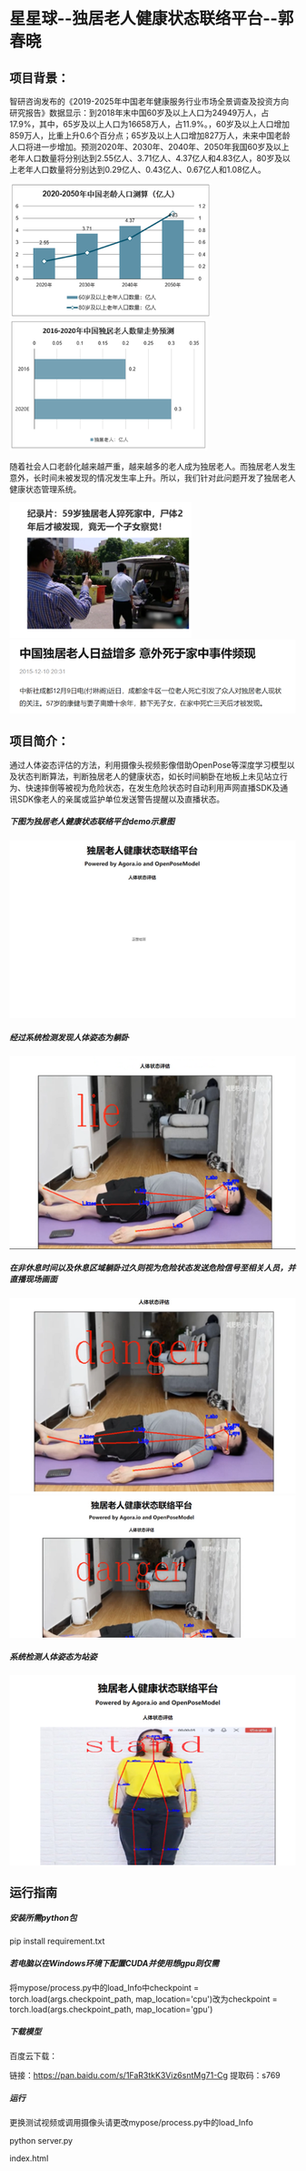 # 星星球--独居老人健康状态联络平台--郭春晓

## 项目背景：

​		智研咨询发布的《2019-2025年中国老年健康服务行业市场全景调查及投资方向研究报告》数据显示：到2018年末中国60岁及以上人口为24949万人，占17.9%，其中，65岁及以上人口为16658万人，占11.9%。，60岁及以上人口增加859万人，比重上升0.6个百分点；65岁及以上人口增加827万人，未来中国老龄人口将进一步增加。预测2020年、2030年、2040年、2050年我国60岁及以上老年人口数量将分别达到2.55亿人、3.71亿人、4.37亿人和4.83亿人，80岁及以上老年人口数量将分别达到0.29亿人、0.43亿人、0.67亿人和1.08亿人。

<img src="pic/b1.png" style="zoom:75%;" />

<img src="pic/b2.png" style="zoom:75%;" />



​		随着社会人口老龄化越来越严重，越来越多的老人成为独居老人。而独居老人发生意外，长时间未被发现的情况发生率上升。所以，我们针对此问题开发了独居老人健康状态管理系统。

<img src="pic/b3.png" style="zoom:48%;" />

<img src="pic/b4.png"/>

## 项目简介：

​		通过人体姿态评估的方法，利用摄像头视频影像借助OpenPose等深度学习模型以及状态判断算法，判断独居老人的健康状态，如长时间躺卧在地板上未见站立行为、快速摔倒等被视为危险状态，在发生危险状态时自动利用声网直播SDK及通讯SDK像老人的亲属或监护单位发送警告提醒以及直播状态。

##### 		下图为独居老人健康状态联络平台demo示意图

<img src="pic/a1.png" style="zoom:75%;" />

##### 		经过系统检测发现人体姿态为躺卧

<img src="pic/a2.png" style="zoom:75%;" />

##### 在非休息时间以及休息区域躺卧过久则视为危险状态发送危险信号至相关人员，并直播现场画面

<img src="pic/a3.png" style="zoom:75%;" />

<img src="pic/a4.png" style="zoom:75%;" />

##### 		系统检测人体姿态为站姿

<img src="pic/a5.png" style="zoom:75%;" />

## 运行指南

##### 安装所需python包

pip install requirement.txt

##### 若电脑以在Windows环境下配置CUDA并使用想gpu则仅需

将mypose/process.py中的load_Info中checkpoint = torch.load(args.checkpoint_path, map_location='cpu')改为checkpoint = torch.load(args.checkpoint_path, map_location='gpu')

##### 下载模型

百度云下载：

链接：https://pan.baidu.com/s/1FaR3tkK3Viz6sntMg71-Cg 
提取码：s769 

##### 运行

更换测试视频或调用摄像头请更改mypose/process.py中的load_Info

python server.py

index.html

